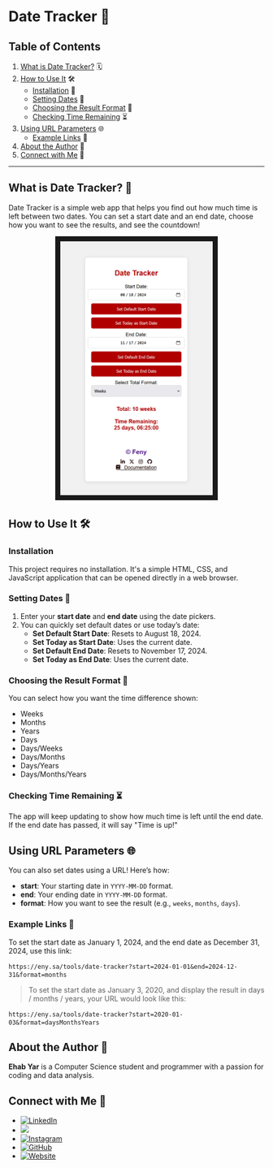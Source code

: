 # Date Tracker 🚀

## Table of Contents
1. [What is Date Tracker?](#what-is-date-tracker-) 🗓️
2. [How to Use It](#how-to-use-it-) 🛠️
   - [Installation](#Installation) 📅
   - [Setting Dates](#setting-dates-) 📅
   - [Choosing the Result Format](#choosing-the-result-format-) 🔄
   - [Checking Time Remaining](#checking-time-remaining-) ⏳
3. [Using URL Parameters](#using-url-parameters-) 🌐
   - [Example Links](#example-links-) 🔗
4. [About the Author](#about-the-author-) 👤
5. [Connect with Me](#connect-with-me-) 📱

---

## What is Date Tracker? 📅
Date Tracker is a simple web app that helps you find out how much time is left between two dates. You can set a start date and an end date, choose how you want to see the results, and see the countdown!

<p align="center">
<img src="https://github.com/feny1/date-tracker/blob/main/screenshot.png?raw=true" width="300" height="500" border="10"/>
</p>

## How to Use It 🛠️

### Installation

This project requires no installation. It's a simple HTML, CSS, and JavaScript application that can be opened directly in a web browser.

### Setting Dates 📅
1. Enter your **start date** and **end date** using the date pickers.
2. You can quickly set default dates or use today’s date:
   - **Set Default Start Date**: Resets to August 18, 2024.
   - **Set Today as Start Date**: Uses the current date.
   - **Set Default End Date**: Resets to November 17, 2024.
   - **Set Today as End Date**: Uses the current date.

### Choosing the Result Format 🔄
You can select how you want the time difference shown:
- Weeks
- Months
- Years
- Days
- Days/Weeks
- Days/Months
- Days/Years
- Days/Months/Years

### Checking Time Remaining ⏳
The app will keep updating to show how much time is left until the end date. If the end date has passed, it will say "Time is up!"

## Using URL Parameters 🌐
You can also set dates using a URL! Here’s how:

- **start**: Your starting date in `YYYY-MM-DD` format.
- **end**: Your ending date in `YYYY-MM-DD` format.
- **format**: How you want to see the result (e.g., `weeks`, `months`, `days`).

### Example Links 🔗
To set the start date as January 1, 2024, and the end date as December 31, 2024, use this link:
```
https://eny.sa/tools/date-tracker?start=2024-01-01&end=2024-12-31&format=months
```
> To set the start date as January 3, 2020, and display the result in days / months / years, your URL would look like this:
```
https://eny.sa/tools/date-tracker?start=2020-01-03&format=daysMonthsYears
```
## About the Author 👤
**Ehab Yar** is a Computer Science student and programmer with a passion for coding and data analysis.

## Connect with Me 📱
- [![LinkedIn](https://img.shields.io/badge/LinkedIn-%230A66C2.svg?&style=for-the-badge&logo=linkedin&logoColor=white)](https://www.linkedin.com/in/ehab-yar-4a1bb4193/)
- [![](https://img.shields.io/badge/X-%23181717.svg?&style=for-the-badge&logo=x&logoColor=white)](https://x.com/_f_eny)
- [![Instagram](https://img.shields.io/badge/Instagram-%23E1306C.svg?&style=for-the-badge&logo=instagram&logoColor=white)](https://instagram.com/_f_eny)
- [![GitHub](https://img.shields.io/badge/GitHub-%23181717.svg?&style=for-the-badge&logo=github&logoColor=white)](https://github.com/feny1)
- [![Website](https://img.shields.io/badge/Website-%23FF5722.svg?&style=for-the-badge)](https://eny.sa)
